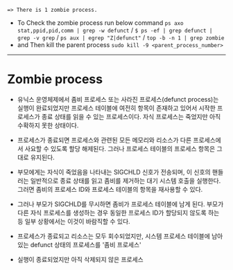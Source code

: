 `=> There is 1 zombie process.`
- To Check the zombie process run below command
`ps axo stat,ppid,pid,comm | grep -w defunct` / `$ ps -ef | grep defunct | grep -v grep` / `ps aux | egrep "Z|defunct"`
 / `top -b -n 1 | grep zombie`
- and Then kill the parent process
`sudo kill -9 <parent_process_number>`

---
# Zombie process

- 유닉스 운영체제에서 좀비 프로세스 또는 사라진 프로세스(defunct process)는 실행이 완료되었지만 프로세스 테이블에 여전히 항목이 존재하고 있어서 시작한 프로세스가 종료 상태를 읽을 수 있는 프로세스이다. 자식 프로세스는 죽었지만 아직 수확하지 못한 상태이다.
- 프로세스가 종료되면 프로세스와 관련된 모든 메모리와 리소스가 다른 프로세스에서 사요할 수 있도록 할당 해제된다. 그러나 프로세스 테이블의 프로세스 항목은 그대로 유지된다.
- 부모에게는 자식이 죽었음을 나타내는 SIGCHLD 신호가 전송되며, 이 신호의 핸들러는 일반적으로 종료 상태를 읽고 좀비를 제거하는 대기 시스템 호출을 실행한다. 그러면 좀비의 프로세스 ID와 프로세스 테이블의 항목을 재사용할 수 있다.
- 그러나 부모가 SIGCHLD를 무시하면 좀비가 프로세스 테이블에 남게 된다. 부모가 다른 자식 프로세스를 생성하는 경우 동일한 프로세스 ID가 할당되지 않도록 하는 등 일부 상황에서는 이것이 바람직할 수 있다.

- 프로세스가 종료되고 리소스는 모두 회수되었지만, 시스템 프로세스 테이블에 남아있는 defunct 상태의 프로세스를 '좀비 프로세스'
- 실행이 종료되었지만 아직 삭제되지 않은 프로세스

